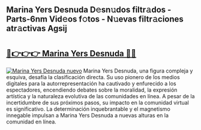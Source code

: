 ## Marina Yers Desnuda D𝚎sn𝚞dos filtr𝚊dos - Parts-6nm Vid𝚎os f𝚘tos - N𝚞evas filtr𝚊ciones atr𝚊ctivas Agsij

# <h2><a href="http://mb8ubc1.tromn.icu/?c=Marina+Yers+Desnuda">🔗👉👉👉 Marina Yers Desnuda 🔗🔗</a></h2>

[![Marina Yers Desnuda nuevo](https://i.imgur.com/pEAQMta.gif)](http://mb8ubc1.tromn.icu/?c=Marina+Yers+Desnuda)
Marina Yers Desnuda, una figura compleja y esquiva, desafía la clasificación directa. Su uso pionero de los medios digitales para la autorrepresentación ha cautivado y enfurecido a los espectadores, encendiendo debates sobre la moralidad, la expresión artística y la naturaleza evolutiva de las comunidades en línea. A pesar de la incertidumbre de sus próximos pasos, su impacto en la comunidad virtual es significativo. La determinación inquebrantable y el magnetismo innegable impulsan a Marina Yers Desnuda a nuevas alturas en la comunidad en línea.
